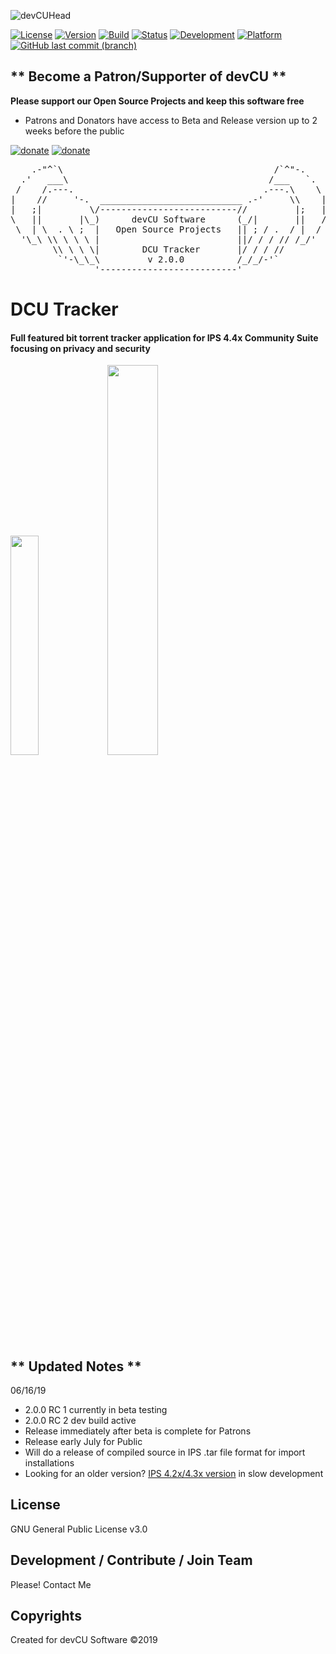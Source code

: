 ![devCUHead](https://www.devcu.net/mediasrc/github-banner.png?V=1.0)

[![License](https://img.shields.io/badge/License-GNUv3-blue.svg)](https://github.com/devCU/IPS-4.4-BitTracker/blob/master/LICENSE) 
[![Version](https://img.shields.io/badge/Version-2.0.0-ff69b4.svg)](https://www.devcu.com/devcu-tracker/)
[![Build](https://img.shields.io/badge/Build-RC2-yellow.svg)](https://www.devcu.com/devcu-tracker/)
[![Status](https://img.shields.io/badge/Status-Release-inactive.svg)](https://www.devcu.com/devcu-tracker/)
[![Development](https://img.shields.io/badge/Development-Active-success.svg)](https://www.devcu.com/devcu-tracker/)
[![Platform](https://img.shields.io/badge/Platform-IPS4.4+-blue.svg)](https://www.devcu.com/devcu-tracker/)
[![GitHub last commit (branch)](https://img.shields.io/github/last-commit/GaalexxC/IPS-4.4-BitTracker/master.svg)](https://www.devcu.com/devcu-tracker/)


## ** Become a Patron/Supporter of devCU **
	
**Please support our Open Source Projects and keep this software free**

- Patrons and Donators have access to Beta and Release version up to 2 weeks before the public

[![donate](https://www.devcu.net/mediasrc/patronize_devcu.png)](https://www.patreon.com/devcu/) [![donate](https://www.devcu.net/mediasrc/support_devcu.png?v=1)](https://www.devcu.com/clients/donations/)

    
<pre>
    .-"^`\                                        /`^"-.
  .'   ___\                                      /___   `.
 /    /.---.                                    .---.\    \
|    //     '-.  ___________________________ .-'     \\    |
|   ;|         \/--------------------------//         |;   |
\   ||       |\_)      devCU Software      (_/|       ||   /
 \  | \  . \ ;  |   Open Source Projects   || ; / .  / |  /
  '\_\ \\ \ \ \ |                          ||/ / / // /_/'
        \\ \ \ \|        DCU Tracker       |/ / / //
         `'-\_\_\         v 2.0.0          /_/_/-'`
                '--------------------------'
</pre>


# DCU Tracker

#### Full featured bit torrent tracker application for IPS 4.4x Community Suite focusing on privacy and security

<img src="https://www.devcu.net/mediasrc/userSettings.PNG?V=1.7" width="30%"></img>
<img src="https://www.devcu.net/mediasrc/ACPoverview.PNG?V=1.4" width="40%"></img>

## ** Updated Notes **

06/16/19

- 2.0.0 RC 1 currently in beta testing
- 2.0.0 RC 2 dev build active
- Release immediately after beta is complete for Patrons
- Release early July for Public
- Will do a release of compiled source in IPS .tar file format for import installations
- Looking for an older version? [IPS 4.2x/4.3x version](https://github.com/GaalexxC/IPS-4.3-BitTracker) in slow development


## License

GNU General Public License v3.0

## Development / Contribute / Join Team

Please! Contact Me

## Copyrights

Created for devCU Software ©2019
